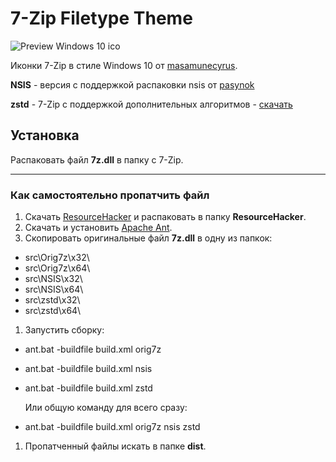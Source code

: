 # 7-Zip Filetype Theme

![Preview Windows 10 ico](https://github.com/Mr4Mike4/7-Zip-Filetype-Theme/raw/master/Windows_10_7zip_theme/preview_big.png)

Иконки 7-Zip в стиле Windows 10 от [masamunecyrus](https://masamunecyrus.deviantart.com/).

**NSIS** - версия с поддержкой распаковки nsis от [pasynok]()

**zstd** - 7-Zip с поддержкой дополнительных алгоритмов - [скачать](https://github.com/mcmilk/7-Zip-zstd)

## Установка

Распаковать файл **7z.dll** в папку с 7-Zip.

------

### Как самостоятельно пропатчить файл

1. Скачать [ResourceHacker](http://www.angusj.com/resourcehacker/) и распаковать в папку **ResourceHacker**.
1. Скачать и установить [Apache Ant](https://ant.apache.org/).
1. Скопировать оригинальные файл **7z.dll** в одну из папкок:

- src\Orig7z\x32\
- src\Orig7z\x64\
- src\NSIS\x32\
- src\NSIS\x64\
- src\zstd\x32\
- src\zstd\x64\

1. Запустить сборку:

- ant.bat -buildfile build.xml orig7z
- ant.bat -buildfile build.xml nsis
- ant.bat -buildfile build.xml zstd

  Или общую команду для всего сразу:
- ant.bat -buildfile build.xml orig7z nsis zstd

1. Пропатченный файлы искать в папке **dist**.
